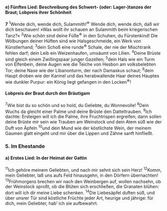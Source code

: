 #### e) Fünftes Lied: Beschreibung des Schwert- (oder: Lager-)tanzes der Braut; Lobpreis ihrer Schönheit

__7__
<sup>1</sup>Wende dich, wende dich, Sulammith!<sup title="vgl. 1.Sam 28,4">&#x2732;</sup> Wende dich, wende dich, daß wir dich beschauen! »Was wollt ihr schauen an Sulammith beim kriegerischen Tanz?«
<sup>2</sup>Wie schön sind deine Füße<sup title="oder: Schritte">&#x2732;</sup> in den Schuhen, du Fürstenkind! Die Wölbungen deiner Hüften sind wie Halsgeschmeide, ein Werk von Künstlerhand;
<sup>3</sup>dein Schoß eine runde<sup title="oder: verschlossene">&#x2732;</sup> Schale, der nie der Mischtrank fehlen darf; dein Leib ein Weizenhaufen, umsäumt von Lilien.
<sup>4</sup>Deine Brüste sind gleich einem Zwillingspaar junger Gazellen;
<sup>5</sup>dein Hals wie ein Turm von Elfenbein, deine Augen wie die Teiche von Hesbon am volksbelebten Tor; deine Nase wie der Libanonturm, der nach Damaskus schaut;
<sup>6</sup>dein Haupt droben wie der Karmel und das herabwallende Haar deines Hauptes wie dunkler Purpur: ein König liegt gefangen in den Locken<sup title="oder: Schlingen">&#x2732;</sup>!

#### Lobpreis der Braut durch den Bräutigam

<sup>7</sup>Wie bist du so schön und so hold, du Geliebte, du Wonnevolle!
<sup>8</sup>Dein Wuchs da gleicht einer Palme und deine Brüste den Datteltrauben.
<sup>9</sup>Ich dachte: Ersteigen will ich die Palme, ihre Fruchtrispen ergreifen; dann sollen deine Brüste mir sein wie Trauben am Weinstock und dein Atem süß wie der Duft von Äpfeln
<sup>10</sup>und dein Mund wie der köstlichste Wein, der meinem Gaumen glatt eingeht und mir über die Lippen und Zähne sanft hinfließt.

### 5. Im Ehestande

#### a) Erstes Lied: In der Heimat der Gattin

<sup>11</sup>Ich gehöre meinem Geliebten, und nach mir sehnt sich sein Herz!
<sup>12</sup>Komm, mein Geliebter, laß uns aufs Feld hinausgehn, in den Dörfern übernachten!
<sup>13</sup>Frühmorgens brechen wir nach den Weinbergen auf, wollen nachsehn, ob der Weinstock sproßt, ob die Blüten sich erschließen, die Granaten blühen: dort will ich dir meine Liebe schenken.
<sup>14</sup>Die Liebesäpfel duften süß, und über unsrer Tür sind köstliche Früchte jeder Art, heurige und jährige: für dich, mein Geliebter, hab’ ich sie aufbewahrt.